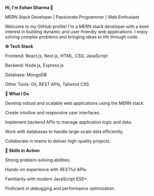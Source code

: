 **Hi, I'm Eshan Sharma 👋**

MERN Stack Developer | Passionate Programmer | Web Enthusiast

Welcome to my GitHub profile! I'm a MERN stack developer with a keen interest in building dynamic and user-friendly web applications. I enjoy solving complex problems and bringing ideas to life through code.

**⚙️ Tech Stack**

Frontend: React.js, Next.js, HTML, CSS, JavaScript

Backend: Node.js, Express.js

Database: MongoDB

Other Tools: Git, REST APIs, Tailwind CSS

**🚀 What I Do**

Develop robust and scalable web applications using the MERN stack.

Create intuitive and responsive user interfaces.

Implement backend APIs to manage application logic and data.

Work with databases to handle large-scale data efficiently.

Collaborate in teams to deliver high-quality projects.

**🔧 Skills in Action**

Strong problem-solving abilities.

Hands-on experience with RESTful APIs.

Familiarity with modern JavaScript ES6+.

Proficient in debugging and performance optimization.
